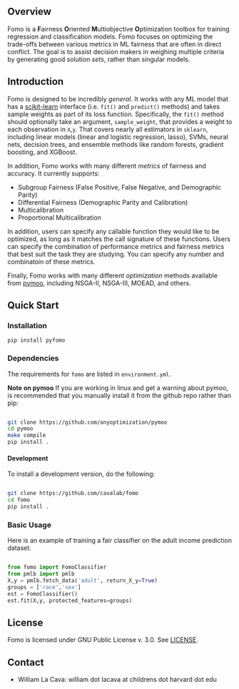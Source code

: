 ## Overview

<!-- start overview -->

Fomo is a **F**airness **O**riented **M**ultiobjective **O**ptimization toolbox for training regression and classification models. 
Fomo focuses on optimizing the trade-offs between various metrics in ML fairness that are often in direct conflict. 
The goal is to assist decision makers in weighing multiple criteria by generating good solution *sets*, rather than singular models. 

<!-- end overview -->

## Introduction 

<!-- start introduction -->

Fomo is designed to be incredibly *general*. 
It works with any ML model that has a [scikit-learn](https://scikit-learn.org) interface (i.e. `fit()` and `predict()` methods) and takes sample weights as part of its loss function. 
Specifically, the `fit()` method should optionally take an argument, `sample_weight`, that provides a weight to each observation in `X`,`y`. 
That covers nearly all estimators in `sklearn`, including linear models  (linear and logistic regression, lasso), SVMs, neural nets, decision trees, and ensemble methods like random forests, gradient boosting, and XGBoost. 

In addition, Fomo works with many different *metrics* of fairness and accuracy. 
It currently supports:

- Subgroup Fairness (False Positive, False Negative, and Demographic Parity)
- Differential Fairness (Demographic Parity and Calibration)
- Multicalibration
- Proportional Multicalibration

In addition, users can specify any callable function they would like to be optimized, as long as it matches the call signature of these functions. 
Users can specify the combination of performance metrics and fairness metrics that best suit the task they are studying. 
You can specify any number and combinatoin of these metrics. 

Finally, Fomo works with many different *optimization* methods available from [pymoo](https://pymoo.org/), including NSGA-II, NSGA-III, MOEAD, and others. 

<!-- end introduction -->

## Quick Start

<!-- start quickstart -->

### Installation

<!-- start installation -->

```text
pip install pyfomo
```

### Dependencies

The requirements for `fomo` are listed in `environment.yml`.

**Note on pymoo** If you are working in linux and get a warning about pymoo, is recommended that you manually install it from the github repo rather than pip:

```bash

git clone https://github.com/anyoptimization/pymoo
cd pymoo
make compile
pip install .

```

#### Development 

To install a development version, do the following:

```bash

git clone https://github.com/cavalab/fomo
cd fomo
pip install . 

```

<!-- end installation -->

### Basic Usage

Here is an example of training a fair classifier on the adult income prediction dataset. 

```python

from fomo import FomoClassifier
from pmlb import pmlb
X,y = pmlb.fetch_data('adult', return_X_y=True)
groups = ['race','sex']
est = FomoClassifier()
est.fit(X,y, protected_features=groups)

```

<!-- end quickstart -->

## License

<!-- start license -->

Fomo is licensed under GNU Public License v. 3.0.  See [LICENSE](https://github.com/cavalab/fomo/blob/main/LICENSE).

<!-- end license -->

## Contact

<!-- start contact -->


- William La Cava: william dot lacava at childrens dot harvard dot edu

<!-- end contact -->
